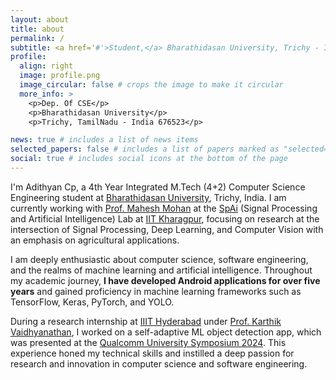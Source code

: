 ```yaml
---
layout: about
title: about
permalink: /
subtitle: <a href='#'>Student,</a> Bharathidasan University, Trichy - India
profile:
  align: right
  image: profile.png
  image_circular: false # crops the image to make it circular
  more_info: >
    <p>Dep. Of CSE</p>
    <p>Bharathidasan University</p>
    <p>Trichy, TamilNadu - India 676523</p>

news: true # includes a list of news items
selected_papers: false # includes a list of papers marked as "selected={true}"
social: true # includes social icons at the bottom of the page
---
```


I'm Adithyan Cp, a 4th Year Integrated M.Tech (4+2) Computer Science Engineering student at [Bharathidasan University](https://www.bdu.ac.in/), Trichy, India. I am currently working with [Prof. Mahesh Mohan](https://maheshmohanmr.github.io/) at the [SpAi](https://maheshmohanmr.github.io/publications/) (Signal Processing and Artificial Intelligence) Lab at [IIT Kharagpur](https://www.iitkgp.ac.in/), focusing on research at the intersection of Signal Processing, Deep Learning, and Computer Vision with an emphasis on agricultural applications.

I am deeply enthusiastic about computer science, software engineering, and the realms of machine learning and artificial intelligence. Throughout my academic journey, **I have developed Android applications for over five years** and gained proficiency in machine learning frameworks such as TensorFlow, Keras, PyTorch, and YOLO.

During a research internship at [IIIT Hyderabad](https://www.iiit.ac.in/) under [Prof. Karthik Vaidhyanathan](https://karthikvaidhyanathan.com/), I worked on a self-adaptive ML object detection app, which was presented at the [Qualcomm University Symposium 2024](https://www.qualcomm.com/content/dam/qcomm-martech/dm-assets/documents/University-Platform-Symposium-May-1-2-Agenda.pdf). This experience honed my technical skills and instilled a deep passion for research and innovation in computer science and software engineering.